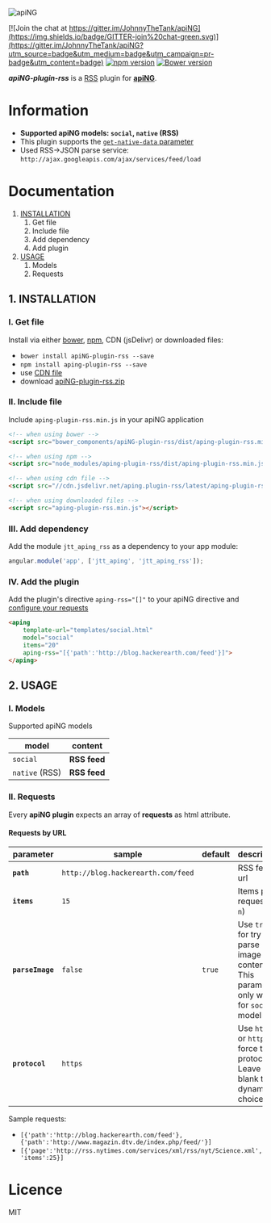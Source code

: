 [logo]: http://aping.io/logo/320/aping-plugin.png "apiNG Plugin"
![apiNG][logo]

[![Join the chat at https://gitter.im/JohnnyTheTank/apiNG](https://img.shields.io/badge/GITTER-join%20chat-green.svg)](https://gitter.im/JohnnyTheTank/apiNG?utm_source=badge&utm_medium=badge&utm_campaign=pr-badge&utm_content=badge)
[![npm version](https://badge.fury.io/js/aping-plugin-rss.svg)](https://badge.fury.io/js/aping-plugin-rss)
[![Bower version](https://badge.fury.io/bo/apiNG-plugin-rss.svg)](https://badge.fury.io/bo/apiNG-plugin-rss)

**_apiNG-plugin-rss_** is a [RSS](http://cyber.law.harvard.edu/rss/rss.html) plugin for [**apiNG**](https://github.com/JohnnyTheTank/apiNG).

# Information
* **Supported apiNG models: `social`, `native` (RSS)**
* This plugin supports the [`get-native-data` parameter](https://aping.readme.io/docs/advanced#parameters)
* Used RSS->JSON parse service: `http://ajax.googleapis.com/ajax/services/feed/load`

# Documentation

1. [INSTALLATION](#1-installation)
    1. Get file
    2. Include file
    3. Add dependency
    4. Add plugin
2. [USAGE](#2-usage)
    1. Models
    2. Requests

## 1. INSTALLATION

### I. Get file
Install via either [bower](http://bower.io/), [npm](https://www.npmjs.com/), CDN (jsDelivr) or downloaded files:

* `bower install apiNG-plugin-rss --save`
* `npm install aping-plugin-rss --save`
* use [CDN file](https://www.jsdelivr.com/projects/aping.plugin-rss)
* download [apiNG-plugin-rss.zip](https://github.com/JohnnyTheTank/apiNG-plugin-rss/zipball/master)

### II. Include file
Include `aping-plugin-rss.min.js` in your apiNG application

```html
<!-- when using bower -->
<script src="bower_components/apiNG-plugin-rss/dist/aping-plugin-rss.min.js"></script>

<!-- when using npm -->
<script src="node_modules/aping-plugin-rss/dist/aping-plugin-rss.min.js"></script>

<!-- when using cdn file -->
<script src="//cdn.jsdelivr.net/aping.plugin-rss/latest/aping-plugin-rss.min.js"></script>

<!-- when using downloaded files -->
<script src="aping-plugin-rss.min.js"></script>
```

### III. Add dependency
Add the module `jtt_aping_rss` as a dependency to your app module:
```js
angular.module('app', ['jtt_aping', 'jtt_aping_rss']);
```

### IV. Add the plugin
Add the plugin's directive `aping-rss="[]"` to your apiNG directive and [configure your requests](#ii-requests)
```html
<aping
    template-url="templates/social.html"
    model="social"
    items="20"
    aping-rss="[{'path':'http://blog.hackerearth.com/feed'}]">
</aping>
```

## 2. USAGE

### I. Models
Supported apiNG models

|  model   | content |
|----------|---------|
| `social` | **RSS feed** |
| `native` (RSS) | **RSS feed** |

### II. Requests
Every **apiNG plugin** expects an array of **requests** as html attribute.

#### Requests by URL
|  parameter  | sample | default | description | optional |
|----------|---------|---------|---------|---------|
| **`path`** | `http://blog.hackerearth.com/feed` | |  RSS feed url | no |
| **`items`**  | `15` | | Items per request (`0`-`n`) |  yes  |
| **`parseImage`**  | `false` | `true` | Use `true` for try to parse image from content. This parameter only works for `social` model |  yes  |
| **`protocol`**  | `https` |  | Use `https` or `http` to force the protocol. Leave it blank to for dynamic choice |  yes  |

Sample requests:
* `[{'path':'http://blog.hackerearth.com/feed'}, {'path':'http://www.magazin.dtv.de/index.php/feed/'}]`
* `[{'page':'http://rss.nytimes.com/services/xml/rss/nyt/Science.xml', 'items':25}]`

# Licence
MIT

